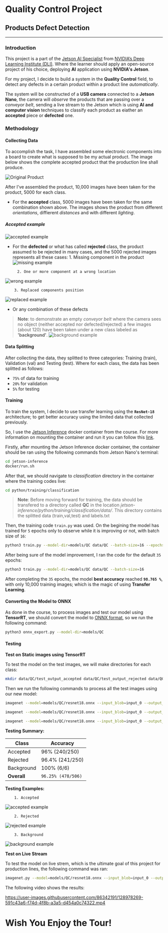 # Quality Control Project 
        
## Products Defect Detection

___
### Introduction

This project is a part of the [Jetson AI Specialist](https://developer.nvidia.com/embedded/learn/jetson-ai-certification-programs) from [NVIDIA’s Deep Learning Institute (DLI)](https://www.nvidia.com/en-us/training/). Where the learner should apply an open-source project of his choice, deploying **AI** application using **NVIDIA's Jetson**.

For my project, I decide to build a system in the **Quality Control** field, to detect any defects in a certain product within a product line *automatically*.

The system will be constructed of a **USB camera** connected to a **Jetson Nano**, the camera will *observe* the products that are passing over a *conveyor belt*, sending a live stream to the Jetson which is using **AI and computer vision** techniques to classify each product as eiather an **accepted** piece or **defected** one.

### Methodology

#### Collecting Data
To accomplish the task, I have assembled some electronic components into a board to create what is supposed to be my actual product. The image below shows the complete accepted product that the production line shall produce.

![Original Product](RMimages/OriginalProduct.jpeg)

After I've assembled the product, 10,000 images have been taken for the product, 5000 for each class.

- For the **accepted** class, 5000 images have been taken for the same combination shown above. The images shows the product from different *orientations*, diffierent *distances* and with different *lighting*.

##### Accepted example
![accepted example](RMimages/accepted.jpg)

- For the **defected** or what has called **rejected** class, the product assumed to be rejected in many cases, and the 5000 rejected images represents all these cases:
        1. Missing component in the product 
![missing example](RMimages/missing.jpg)

        2. One or more component at a wrong location 
![wrong example](RMimages/wrong.jpg)

        3. Replaced components position 
![replaced example](RMimages/replaced.jpg)



- Or any combination of these defects

>**Note**: to demonstrate an empty *conveyor belt* where the camera sees no object (neither accepted nor defected/rejected) a few images (about 120) have been taken under a new class labeled as **'background'**.
![background example](RMimages/background.jpg)

#### Data Splitting

After collecting the data, they splitted to three categories: Training (train), Validation (val) and Testing (test).
Where for each class, the data has been splitted as follows:
* `75%` of data for training
* `20%` for validation
* `5%` for testing


#### Training

To train the system, I decide to use transfer learning using the **`ResNet-18`** architecture; to get better accuracy using the limited data that collected previously.

So, I use the [Jetson Inference](https://github.com/dusty-nv/jetson-inference) docker container from the course. For more information on mounting the container and run it you can follow this [link](https://github.com/dusty-nv/jetson-inference/blob/master/docs/aux-docker.md).

Firstly, after mounting the Jetson Inference docker container, the container should be ran using the following commands from Jetson Nano's terminal:

```bash
cd jetson-inference
docker/run.sh
```
After that, we should navigate to *classification* directory in the container where the training codes live:

```bash
cd python/training/classification
```

>**Note**: Before moving forward for training, the data should be transfered to a directory called **QC** in the location *jetson-inference/python/training/classification/data/*.
This directory contains the splitted data (train,val,test) and labels.txt

Then, the training code `train.py` was used. On the begining the model has trained for `5` epochs only to observe while it is improving or not, with batch size of `16`:
```bash
python3 train.py --model-dir=models/QC data/QC --batch-size=16 --epochs=5
```
After being sure of the model improvement, I ran the code for the default `35` epochs:
```bash
python3 train.py --model-dir=models/QC data/QC --batch-size=16
```

After completing the `35` epochs, the model **best accuracy** reached **`98.765 %`**, with only 10,000 training images; which is the magic of using **Transfer Learning**.

#### Converting the Model to ONNX

As done in the course, to process images and test our model using **TensorRT**, we should convert the model to [ONNX format](https://onnx.ai/), so we run the following command:
```bash
python3 onnx_export.py --model-dir=models/QC
```

#### Testing 

**Test on Static images using TensorRT**

To test the model on the test images, we will make directories for each class:
```bash
mkdir data/QC/test_output_accepted data/QC/test_output_rejected data/QC/test_output_background
```
Then we run the following commands to process all the test images using our new model:
```bash
imagenet --model=models/QC/resnet18.onnx --input_blob=input_0 --output_blob=output_0 --labels=data/QC/labels.txt data/QC/test/accepted data/QC/test_output_accepted
```

```bash
imagenet --model=models/QC/resnet18.onnx --input_blob=input_0 --output_blob=output_0 --labels=data/QC/labels.txt data/QC/test/rejected data/QC/test_output_rejected
```

```bash
imagenet --model=models/QC/resnet18.onnx --input_blob=input_0 --output_blob=output_0 --labels=data/QC/labels.txt data/QC/test/background data/QC/test_output_background
```

**Testing Summary:**

**Class** | **Accuracy**
-------- | ---------------
Accepted | 96% (240/250)
Rejected | 96.4% (241/250)
Background | 100% (6/6)
**Overall** | `96.25% (478/506)`


**Testing Examples:**

        1. Accepted 
![accepted example](RMimages/accepted_test.jpg)

        2. Rejected 
![rejected example](RMimages/rejected_test.jpg)

        3. Background 
![background example](RMimages/background_test.jpg)

**Test on Live Stream**

To test the model on live strem, which is the ultimate goal of this project for production lines, the following command was ran:

```bash
imagenet.py --model=models/QC/resnet18.onnx --input_blob=input_0 --output_blob=output_0 --labels=data/QC/labels.txt /dev/video0
```

The following video shows the results:

https://user-images.githubusercontent.com/86342191/128978269-591c43a6-f74d-4f8b-a3a5-d454a0c74322.mp4


# Wish You Enjoy the Tour!
